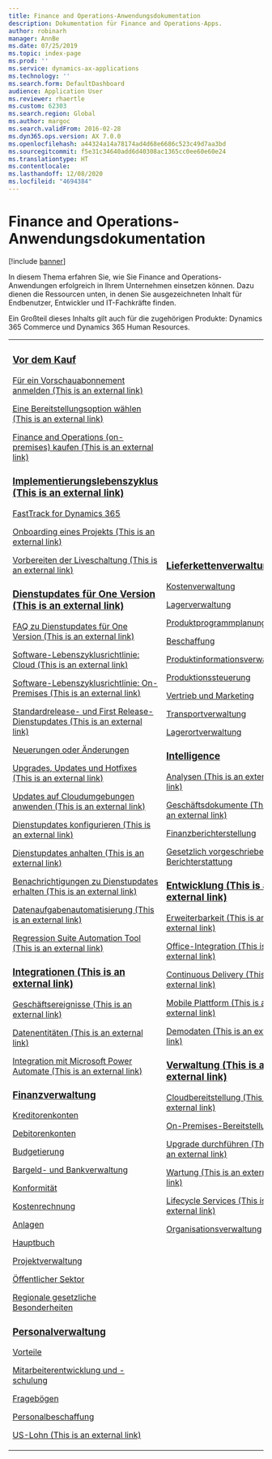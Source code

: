 ```yaml
---
title: Finance and Operations-Anwendungsdokumentation
description: Dokumentation für Finance and Operations-Apps.
author: robinarh
manager: AnnBe
ms.date: 07/25/2019
ms.topic: index-page
ms.prod: ''
ms.service: dynamics-ax-applications
ms.technology: ''
ms.search.form: DefaultDashboard
audience: Application User
ms.reviewer: rhaertle
ms.custom: 62303
ms.search.region: Global
ms.author: margoc
ms.search.validFrom: 2016-02-28
ms.dyn365.ops.version: AX 7.0.0
ms.openlocfilehash: a44324a14a78174ad4d68e6686c523c49d7aa3bd
ms.sourcegitcommit: f5e31c34640add6d40308ac1365cc0ee60e60e24
ms.translationtype: HT
ms.contentlocale: 
ms.lasthandoff: 12/08/2020
ms.locfileid: "4694384"
---
```

# <a name="finance-and-operations-application-documentation"></a>Finance and Operations-Anwendungsdokumentation

[!include [banner](includes/banner.md)]

In diesem Thema erfahren Sie, wie Sie Finance and Operations-Anwendungen erfolgreich in Ihrem Unternehmen einsetzen können. Dazu dienen die Ressourcen unten, in denen Sie ausgezeichneten Inhalt für Endbenutzer, Entwickler und IT-Fachkräfte finden. 

Ein Großteil dieses Inhalts gilt auch für die zugehörigen Produkte: Dynamics 365 Commerce und Dynamics 365 Human Resources. 

<table>
<colgroup>
<col width="33%" />
<col width="33%" />
<col width="33%" />
</colgroup>
<tbody>
<tr class="odd">
<td>
<h3><a href="get-started/before-you-buy.md">Vor dem Kauf</a></h3>
<p><a href="https://docs.microsoft.com/de-de/dynamics365/supply-chain/fin-ops-core/dev-itpro/dev-tools/sign-up-preview-subscription">Für ein Vorschauabonnement anmelden (This is an external link)</a></p>
 <p><a href="https://docs.microsoft.com/de-de/dynamics365/supply-chain/fin-ops-core/dev-itpro/deployment/choose-deployment-type">Eine Bereitstellungsoption wählen (This is an external link)</a></p>
 <p><a href="https://docs.microsoft.com/de-de/dynamics365/supply-chain/fin-ops-core/fin-ops/get-started/purchase-on-premises">Finance and Operations (on-premises) kaufen (This is an external link)</a></p>

<h3><a href="https://docs.microsoft.com/de-de/dynamics365/supply-chain/fin-ops-core/fin-ops/imp-lifecycle/implementation-lifecycle">Implementierungslebenszyklus (This is an external link)</a></h3>
<p><a href="get-started/fasttrack-dynamics-365-overview.md">FastTrack for Dynamics 365</a></p>
<p><a href="https://docs.microsoft.com/de-de/dynamics365/supply-chain/fin-ops-core/fin-ops/imp-lifecycle/onboard">Onboarding eines Projekts (This is an external link)</a></p>
<p><a href="https://docs.microsoft.com/de-de/dynamics365/supply-chain/fin-ops-core/fin-ops/imp-lifecycle/prepare-go-live">Vorbereiten der Liveschaltung (This is an external link)</a></p>

<h3><a href="https://docs.microsoft.com/de-de/dynamics365/supply-chain/fin-ops-core/dev-itpro/lifecycle-services/oneversion-overview">Dienstupdates für One Version (This is an external link)</a></h3>
<p><a href="https://docs.microsoft.com/de-de/dynamics365/supply-chain/fin-ops-core/fin-ops/get-started/one-version">FAQ zu Dienstupdates für One Version (This is an external link)</a></p>
<p><a href="https://docs.microsoft.com/de-de/dynamics365/supply-chain/fin-ops-core/dev-itpro/migration-upgrade/versions-update-policy">Software-Lebenszyklusrichtlinie: Cloud (This is an external link)</a></p>
<p><a href="https://docs.microsoft.com/de-de/dynamics365/supply-chain/fin-ops-core/dev-itpro/migration-upgrade/on-prem-version-update-policy">Software-Lebenszyklusrichtlinie: On-Premises (This is an external link)</a></p>
<p><a href="https://docs.microsoft.com/de-de/dynamics365/supply-chain/fin-ops-core/fin-ops/get-started/public-preview-releases">Standardrelease- und First Release-Dienstupdates (This is an external link)</a></p>
<p><a href="get-started/whats-new-changed.md">Neuerungen oder Änderungen</a></p>
<p><a href="https://docs.microsoft.com/de-de/dynamics365/supply-chain/fin-ops-core/dev-itpro/migration-upgrade/upgrade-home-page">Upgrades, Updates und Hotfixes (This is an external link)</a></p>
<p><a href="https://docs.microsoft.com/de-de/dynamics365/supply-chain/fin-ops-core/dev-itpro/deployment/apply-deployable-package-system">Updates auf Cloudumgebungen anwenden (This is an external link)</a></p>
<p><a href="https://docs.microsoft.com/de-de/dynamics365/supply-chain/fin-ops-core/dev-itpro/lifecycle-services/configure-service-updates">Dienstupdates konfigurieren (This is an external link)</a></p>
<p><a href="https://docs.microsoft.com/de-de/dynamics365/supply-chain/fin-ops-core/dev-itpro/lifecycle-services/pause-service-updates">Dienstupdates anhalten (This is an external link)</a></p>
<p><a href="https://docs.microsoft.com/de-de/dynamics365/supply-chain/fin-ops-core/dev-itpro/lifecycle-services/notifications-service-updates">Benachrichtigungen zu Dienstupdates erhalten (This is an external link)</a></p>
<p><a href="https://docs.microsoft.com/de-de/dynamics365/supply-chain/fin-ops-core/dev-itpro/data-entities/data-task-automation">Datenaufgabenautomatisierung (This is an external link)</a></p>
<p><a href="https://docs.microsoft.com/de-de/dynamics365/supply-chain/fin-ops-core/dev-itpro/lifecycle-services/using-task-guides-and-bpm-to-create-user-acceptance-tests">Regression Suite Automation Tool (This is an external link)</a></p>

<h3><a href="https://docs.microsoft.com/de-de/dynamics365/supply-chain/fin-ops-core/dev-itpro/data-entities/integration-overview">Integrationen (This is an external link)</a></h3>
<p><a href="https://docs.microsoft.com/de-de/dynamics365/supply-chain/fin-ops-core/dev-itpro/business-events/home-page">Geschäftsereignisse (This is an external link)</a></p>
<p><a href="https://docs.microsoft.com/de-de/dynamics365/supply-chain/fin-ops-core/dev-itpro/data-entities/data-entities">Datenentitäten (This is an external link)</a></p>
<p><a href="https://docs.microsoft.com/de-de/dynamics365/supply-chain/fin-ops-core/dev-itpro/data-entities/fin-ops-connector">Integration mit Microsoft Power Automate (This is an external link)</a></p>

<h3><a href="../../finance/index.md">Finanzverwaltung</a></h3>
<p><a href="../../finance/accounts-payable/accounts-payable.md">Kreditorenkonten</a></p>
<p><a href="../../finance/accounts-receivable/accounts-receivable.md">Debitorenkonten</a></p>
<p><a href="../../finance/budgeting/budgeting-overview.md">Budgetierung</a></p>
<p><a href="../../finance/cash-bank-management/cash-bank-management.md">Bargeld- und Bankverwaltung</a></p>
<p><a href="../../finance/general-ledger/audit-policy-rules.md">Konformität</a></p>
<p><a href="../../finance/cost-accounting/cost-accounting-home-page.md">Kostenrechnung</a></p>
<p><a href="../../finance/fixed-assets/fixed-assets.md">Anlagen</a></p>
<p><a href="../../finance/general-ledger/general-ledger.md">Hauptbuch</a></p>
<p><a href="../../finance/project-management/overview-project-management-accounting.md">Projektverwaltung</a></p>
<p><a href="../../finance/public-sector/public-sector-functionality.md">Öffentlicher Sektor</a></p>
<p><a href="../dev-itpro/lcs-solutions/country-region.md">Regionale gesetzliche Besonderheiten</a></p>

<h3><a href="hr/hr-landing-page.md">Personalverwaltung</a></h3>
<p><a href="../../human-resources/hr-benefits-manage-program.md">Vorteile</a></p>
<p><a href="../../human-resources/hr-develop-performance-management-overview.md">Mitarbeiterentwicklung und -schulung</a></p>
<p><a href="../../human-resources/hr-learning-questionnaires.md">Fragebögen</a></p>
<p><a href="hr/manage-recruiting-process.md">Personalbeschaffung</a></p>
<p><a href="https://docs.microsoft.com/de-de/dynamics365/supply-chain/fin-ops-core/fin-ops/hr/localizations/noam-usa-payroll">US-Lohn (This is an external link)</a></p>

</td>
<td>
<h3><a href="../../supply-chain/index.md">Lieferkettenverwaltung</a></h3>
<p><a href="../../supply-chain/cost-management/costing-sheets.md">Kostenverwaltung</a></p>
<p><a href="../../supply-chain/inventory/inventory-home-page.md">Lagerverwaltung</a></p>
<p><a href="../../supply-chain/master-planning/master-plans.md">Produktprogrammplanung</a></p>
<p><a href="../../supply-chain/procurement/procurement-sourcing-overview.md">Beschaffung</a></p>
<p><a href="../../supply-chain/pim/product-information.md">Produktinformationsverwaltung</a></p>
<p><a href="../../supply-chain/production-control/production-process-overview.md">Produktionssteuerung</a></p>
<p><a href="../../supply-chain/sales-marketing/overview-sales-marketing.md">Vertrieb und Marketing</a></p>
<p><a href="../../supply-chain/transportation/transportation-management-overview.md">Transportverwaltung</a></p>
<p><a href="../../supply-chain/warehousing/warehouse-configuration.md">Lagerortverwaltung</a></p>


<h3><a href="../dev-itpro/analytics/bi-reporting-home-page.md">Intelligence</a></h3>
<p><a href="https://docs.microsoft.com/de-de/dynamics365/supply-chain/fin-ops-core/dev-itpro/analytics/analytics">Analysen (This is an external link)</a></p>
 <p><a href="https://docs.microsoft.com/de-de/dynamics365/supply-chain/fin-ops-core/dev-itpro/analytics/document-reporting-services">Geschäftsdokumente (This is an external link)</a></p>
<p><a href="../dev-itpro/analytics/financial-reporting-intro.md">Finanzberichterstellung</a></p>
<p><a href="../dev-itpro/analytics/general-electronic-reporting.md">Gesetzlich vorgeschriebene Berichterstattung</a></p>



<h3><a href="https://docs.microsoft.com/de-de/dynamics365/supply-chain/fin-ops-core/dev-itpro/dev-tools/developer-home-page">Entwicklung (This is an external link)</h3>
<p><a href="https://docs.microsoft.com/de-de/dynamics365/supply-chain/fin-ops-core/dev-itpro/extensibility/extensibility-home-page">Erweiterbarkeit (This is an external link)</a></p>
<p><a href="https://docs.microsoft.com/de-de/dynamics365/supply-chain/fin-ops-core/dev-itpro/office-integration/office-integration">Office-Integration (This is an external link)</a></p>
<p><a href="https://docs.microsoft.com/de-de/dynamics365/supply-chain/fin-ops-core/dev-itpro/dev-tools/continuous-delivery-home-page">Continuous Delivery (This is an external link)</a></p>
<p><a href="https://docs.microsoft.com/de-de/dynamics365/supply-chain/fin-ops-core/dev-itpro/mobile-apps/platform/mobile-platform-home-page">Mobile Plattform (This is an external link)</a></p>
<p><a href="https://docs.microsoft.com/de-de/dynamics365/supply-chain/fin-ops-core/fin-ops/get-started/demo-data">Demodaten (This is an external link)</a></p>

<h3><a href="https://docs.microsoft.com/de-de/dynamics365/supply-chain/fin-ops-core/dev-itpro/sysadmin/system-administration-home-page">Verwaltung (This is an external link)</h3>
<p><a href="https://docs.microsoft.com/de-de/dynamics365/supply-chain/fin-ops-core/dev-itpro/deployment/cloud-deployment-overview">Cloudbereitstellung (This is an external link)</a></p>
<p><a href="../dev-itpro/deployment/on-premises-deployment-landing-page.md">On-Premises-Bereitstellung</a></p>
<p><a href="https://docs.microsoft.com/de-de/dynamics365/supply-chain/fin-ops-core/dev-itpro/migration-upgrade/upgrade-home-page">Upgrade durchführen (This is an external link)</a></p>
<p><a href="https://docs.microsoft.com/de-de/dynamics365/supply-chain/fin-ops-core/dev-itpro/dev-tools/continuous-delivery-home-page">Wartung (This is an external link)</a></p>
<p><a href="https://docs.microsoft.com/de-de/dynamics365/supply-chain/fin-ops-core/dev-itpro/lifecycle-services/lcs">Lifecycle Services (This is an external link)</a></p>
<p><a href="organization-administration/organization-administration-home-page.md">Organisationsverwaltung</a></p>
</td>
<td>
<h3>Zugehörige Produkte</h3>
<h4><a href="../../retail/index.md">Dynamics 365 Commerce</a></h4>
<p><a href="../../retail/call-center-functionality.md">Callcenter</p>
<p><a href="../../retail/define-maintain-retail-channels.md">Kanaleinrichtung und -verwaltung</p>
<p><a href="../../retail/retail-peripherals-overview.md">MPOS und Cloud POS</p>
<p><a href="../../retail/dev-itpro/dev-retail-home-page.md">Commerce-Entwickler und -Verwaltung</p>

<h4><a href="../../human-resources/hr-welcome.md">Dynamics 365 Human Resources</a></h4>
<p><a href="../../human-resources/hr-admin-overview.md">Administratorhandbuch</a></p>
<p><a href="../../human-resources/hr-developer-overview.md">Entwicklerhandbuch</a></p>
<p><a href="../../human-resources/hr-hrpro-overview.md">Benutzerhandbuch</a></p>


</td>
</tr>

</tbody>
</table>
